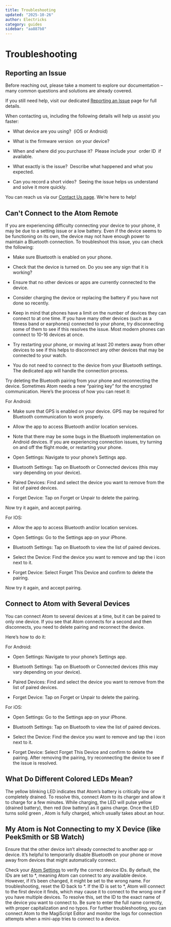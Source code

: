 ```yaml
---
title: Troubleshooting
updated: "2025-10-26"
author: Electricks
category: guides
sidebar: "aa887b8"
---
```


# Troubleshooting

## Reporting an Issue

Before reaching out, please take a moment to explore our documentation – many common questions and solutions are already covered.

If you still need help, visit our dedicated [Reporting an Issue](https://electricks.info/docs/misc/get-help/) page for full details.

When contacting us, including the following details will help us assist you faster:

- What device are you using?  (iOS or Android)

- What is the firmware version  on your device?

- When and where did you purchase it?  Please include your  order ID  if available.

- What exactly is the issue?  Describe what happened and what you expected.

- Can you record a short video?  Seeing the issue helps us understand and solve it more quickly.

You can reach us via our [Contact Us page](https://electricks.info/contact-us/). We’re here to help!

## Can't Connect to the Atom Remote

If you are experiencing difficulty connecting your device to your phone, it may be due to a setting issue or a low battery. Even if the device seems to be functioning on its own, the device may not have enough power to maintain a Bluetooth connection. To troubleshoot this issue, you can check the following:

- Make sure Bluetooth is enabled on your phone.

- Check that the device is turned on. Do you see any sign that it is working?

- Ensure that no other devices or apps are currently connected to the device.

- Consider charging the device or replacing the battery if you have not done so recently.

- Keep in mind that phones have a limit on the number of devices they can connect to at one time. If you have many other devices (such as a fitness band or earphones) connected to your phone, try disconnecting some of them to see if this resolves the issue. Most modern phones can connect to 10-16 devices at once.

- Try restarting your phone, or moving at least 20 meters away from other devices to see if this helps to disconnect any other devices that may be connected to your watch.

- You do not need to connect to the device from your Bluetooth settings. The dedicated app will handle the connection process.

Try deleting the Bluetooth pairing from your phone and reconnecting the device. Sometimes Atom needs a new “pairing key” for the encrypted communication. Here’s the process of how you can reset it:

For Android:

- Make sure that GPS is enabled on your device. GPS may be required for Bluetooth communication to work properly.

- Allow the app to access Bluetooth and/or location services.

- Note that there may be some bugs in the Bluetooth implementation on Android devices. If you are experiencing connection issues, try turning on and off the flight mode, or restarting your phone.

- Open Settings: Navigate to your phone’s Settings app.

- Bluetooth Settings: Tap on Bluetooth or Connected devices (this may vary depending on your device).

- Paired Devices: Find and select the device you want to remove from the list of paired devices.

- Forget Device: Tap on Forget or Unpair to delete the pairing.

Now try it again, and accept pairing.

For IOS:

- Allow the app to access Bluetooth and/or location services.

- Open Settings: Go to the Settings app on your iPhone.

- Bluetooth Settings: Tap on Bluetooth to view the list of paired devices.

- Select the Device: Find the device you want to remove and tap the i icon next to it.

- Forget Device: Select Forget This Device and confirm to delete the pairing.

Now try it again, and accept pairing.

## Connect to Atom with Several Devices

You can connect Atom to several devices at a time, but it can be paired to only one device. If you see that Atom connects for a second and then disconnects, you need to delete pairing and reconnect the device.

Here’s how to do it:

For Android:

- Open Settings: Navigate to your phone’s Settings app.

- Bluetooth Settings: Tap on Bluetooth or Connected devices (this may vary depending on your device).

- Paired Devices: Find and select the device you want to remove from the list of paired devices.

- Forget Device: Tap on Forget or Unpair to delete the pairing.

For iOS:

- Open Settings: Go to the Settings app on your iPhone.

- Bluetooth Settings: Tap on Bluetooth to view the list of paired devices.

- Select the Device: Find the device you want to remove and tap the i icon next to it.

- Forget Device: Select Forget This Device and confirm to delete the pairing. After removing the pairing, try reconnecting the device to see if the issue is resolved.

## What Do Different Colored LEDs Mean?

The yellow blinking LED indicates that Atom’s battery is critically low or completely drained. To resolve this, connect Atom to its charger and allow it to charge for a few minutes. While charging, the LED will pulse yellow (drained battery), then red (low battery) as it gains charge. Once the LED turns solid green , Atom is fully charged, which usually takes about an hour.

## My Atom is Not Connecting to my X Device (like PeekSmith or SB Watch)

Ensure that the other device isn’t already connected to another app or device. It’s helpful to temporarily disable Bluetooth on your phone or move away from devices that might automatically connect.

Check your [Atom Settings](https://electricks.info/docs/atom-remote/settings/) to verify the correct device IDs. By default, the IDs are set to *, meaning Atom can connect to any available device. However, if it’s been changed, it might be set to the wrong name. For troubleshooting, reset the ID back to *. If the ID is set to *, Atom will connect to the first device it finds, which may cause it to connect to the wrong one if you have multiple devices. To resolve this, set the ID to the exact name of the device you want to connect to. Be sure to enter the full name correctly, with proper capitalization and no typos. For further troubleshooting, you can connect Atom to the MagiScript Editor and monitor the logs for connection attempts when a mini-app tries to connect to a device.
